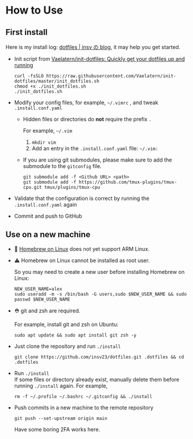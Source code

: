 # How to Use

## First install

Here is my install log: [dotfiles | insv の blog](https://blog.insv.xyz/dotfiles), it may help you get started.

- Init script from [Vaelatern/init-dotfiles: Quickly get your dotfiles up and running](https://github.com/Vaelatern/init-dotfiles)

  ```shell
  curl -fsSLO https://raw.githubusercontent.com/Vaelatern/init-dotfiles/master/init_dotfiles.sh
  chmod +x ./init_dotfiles.sh
  ./init_dotfiles.sh
  ```

- Modify your config files, for example, `~/.vimrc` , and tweak `.install.conf.yaml`

  - Hidden files or directories do **not** require the prefix `.`

    For example, `~/.vim`

    1. `mkdir vim`
    2. Add an entry in the `.install.conf.yaml` file: `~/.vim:`

  - If you are using git submodules, please make sure to add the submodule to the `gitconfig` file.

    ```shell
    git submodule add -f <Github URL> <path>
    git submodule add -f https://github.com/tmux-plugins/tmux-cpu.git tmux/plugins/tmux-cpu
    ```

- Validate that the configuration is correct by running the `.install.conf.yaml` again

- Commit and push to GitHub

## Use on a new machine

- 🚫 [Homebrew on Linux](https://docs.brew.sh/Homebrew-on-Linux) does not yet support ARM Linux.

- ⚠️ Homebrew on Linux cannot be installed as root user.

  So you may need to create a new user before installing Homebrew on Linux:

  ```shell
  NEW_USER_NAME=alex
  sudo useradd -m -s /bin/bash -G users,sudo $NEW_USER_NAME && sudo passwd $NEW_USER_NAME
  ```

- ⛑️ git and zsh are required.

  For example, install git and zsh on Ubuntu:

  ```shell
  sudo apt update && sudo apt install git zsh -y
  ```

- Just clone the repository and run `./install`

  ```shell
  git clone https://github.com/insv23/dotfiles.git .dotfiles && cd .dotfiles
  ```

- Run `./install`  
   If some files or directory already exist, manually delete them before running `./install` again. For example,

  ```shell
  rm -f ~/.profile ~/.bashrc ~/.gitconfig && ./install
  ```

- Push commits in a new machine to the remote repository

  ```shell
  git push --set-upstream origin main
  ```

  Have some boring 2FA works here.
